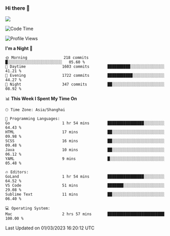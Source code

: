 ### Hi there 👋

<!--
**JJAYCHEN1e/jjaychen1e** is a ✨ _special_ ✨ repository because its `README.md` (this file) appears on your GitHub profile.

Here are some ideas to get you started:

- 🔭 I’m currently working on ...
- 🌱 I’m currently learning ...
- 👯 I’m looking to collaborate on ...
- 🤔 I’m looking for help with ...
- 💬 Ask me about ...
- 📫 How to reach me: ...
- 😄 Pronouns: ...
- ⚡ Fun fact: ...
-->

[![](https://github-readme-stats.vercel.app/api?username=jjaychen1e&show_icons=true)](https://github.com/jjaychen1e/github-readme-stats?count_private=true)

<!--START_SECTION:waka-->
![Code Time](http://img.shields.io/badge/Code%20Time-563%20hrs%2058%20mins-blue)

![Profile Views](http://img.shields.io/badge/Profile%20Views-10-blue)

**I'm a Night 🦉** 

```text
🌞 Morning                218 commits         █░░░░░░░░░░░░░░░░░░░░░░░░   05.60 % 
🌆 Daytime                1603 commits        ██████████░░░░░░░░░░░░░░░   41.21 % 
🌃 Evening                1722 commits        ███████████░░░░░░░░░░░░░░   44.27 % 
🌙 Night                  347 commits         ██░░░░░░░░░░░░░░░░░░░░░░░   08.92 % 
```


📊 **This Week I Spent My Time On** 

```text
🕑︎ Time Zone: Asia/Shanghai

💬 Programming Languages: 
Go                       1 hr 54 mins        ████████████████░░░░░░░░░   64.43 % 
HTML                     17 mins             ██░░░░░░░░░░░░░░░░░░░░░░░   09.98 % 
SCSS                     16 mins             ██░░░░░░░░░░░░░░░░░░░░░░░   09.48 % 
Java                     10 mins             ██░░░░░░░░░░░░░░░░░░░░░░░   06.12 % 
YAML                     9 mins              █░░░░░░░░░░░░░░░░░░░░░░░░   05.48 % 

🔥 Editors: 
GoLand                   1 hr 54 mins        ████████████████░░░░░░░░░   64.52 % 
VS Code                  51 mins             ███████░░░░░░░░░░░░░░░░░░   29.08 % 
Sublime Text             11 mins             ██░░░░░░░░░░░░░░░░░░░░░░░   06.40 % 

💻 Operating System: 
Mac                      2 hrs 57 mins       █████████████████████████   100.00 % 
```


 Last Updated on 01/03/2023 16:20:12 UTC
<!--END_SECTION:waka-->
